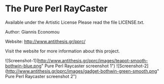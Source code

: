 The Pure Perl RayCaster
==========================

Available under the Artistic License
Please read the file LICENSE.txt.

Author: Giannis Economou

Website: http://www.antithesis.gr/pprc/ 

Visit the website for more information about this project.

![Screenshot-1](http://www.antithesis.gr/pprc/images/teapot-smooth-bothwin-blue.png" Pure Perl Raycaster screenshot 1")
![Screenshot-2](http://www.antithesis.gr/pprc/images/gadget-bothwin-green-smooth.png" Pure Perl Raycaster screenshot 2")
